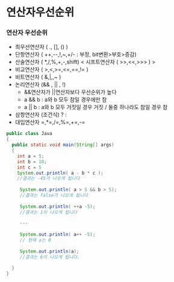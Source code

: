 # 연산자우선순위
### 연산자 우선순위
* 최우선연산자 ( ., [], () )
* 단항연산자 ( ++,--,!,~,+/-   : 부정, bit변환>부호>증감)
* 산술연산자 ( *,/,%,+,-,shift) < 시프트연산자 ( >>,<<,>>> ) >
* 비교연산자 ( >,<,>=,<=,==,!= )
* 비트연산자 ( &,|,,~ )
* 논리연산자 (&& , || , !)
  -  &&연산자가 ||연산자보다 우선순위가 높다
  -  a && b : a와 b 모두 참일 경우에만 참
  -  a || b : a와 b 모두 거짓일 경우 거짓 / 둘중 하나라도 참일 경우 참
* 삼항연산자 (조건식) ? :
* 대입연산자 =,*=,/=,%=,+=,-=

```java
public class Java
{
  public static void main(String[] args)
  {
    int a = 5;
    int b = 10;
    int c = 5
    System.out.println( a - b * c );
    //결과는 -45가 나오게 됩니다
    
     System.out.println( a > 5 && b > 5); 
     //결과는 false가 나오게 됩니다
     
     System.out.println( ++a -5); 
     //결과는 1이 나오게 됩니다
     
     ---
     
     System.out.println( a++ -5); 
     // 현재 a는 0
     
     System.out.println(a);
     //결과는 6이 나오게 됩니다.
    
  }
}
```
